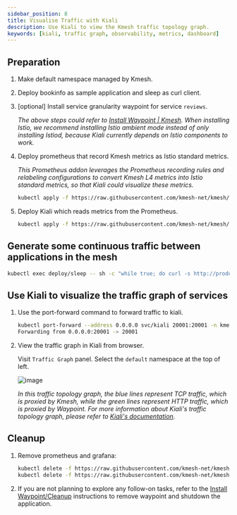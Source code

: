 ```yaml
---
sidebar_position: 8
title: Visualise Traffic with Kiali
description: Use Kiali to view the Kmesh traffic topology graph.
keywords: [kiali, traffic graph, observability, metrics, dashboard]
---
```


## Preparation

1. Make default namespace managed by Kmesh.

2. Deploy bookinfo as sample application and sleep as curl client.

3. \[optional\] Install service granularity waypoint for service `reviews`.

   _The above steps could refer to [Install Waypoint | Kmesh](/docs/application-layer/install_waypoint.md#preparation). When installing Istio, we recommend installing Istio ambient mode instead of only installing Istiod, because Kiali currently depends on Istio components to work._

4. Deploy prometheus that record Kmesh metrics as Istio standard metrics.

   _This Prometheus addon leverages the Prometheus recording rules and relabeling configurations to convert Kmesh L4 metrics into Istio standard metrics, so that Kiali could visualize these metrics._

   ```bash
   kubectl apply -f https://raw.githubusercontent.com/kmesh-net/kmesh/main/samples/addons/prometheus_recording_istio.yaml
   ```

5. Deploy Kiali which reads metrics from the Prometheus.

   ```bash
   kubectl apply -f https://raw.githubusercontent.com/kmesh-net/kmesh/main/samples/addons/kiali.yaml
   ```

## Generate some continuous traffic between applications in the mesh

```bash
kubectl exec deploy/sleep -- sh -c "while true; do curl -s http://productpage:9080/productpage | grep reviews-v.-; sleep 1; done"
```

## Use Kiali to visualize the traffic graph of services

1. Use the port-forward command to forward traffic to kiali.

   ```bash
   kubectl port-forward --address 0.0.0.0 svc/kiali 20001:20001 -n kmesh-system
   Forwarding from 0.0.0.0:20001 -> 20001
   ```

2. View the traffic graph in Kiali from browser.

   Visit `Traffic Graph` panel. Select the `default` namespace at the top of left.

   ![image](images/kiali.png)

   _In this traffic topology graph, the blue lines represent TCP traffic, which is proxied by Kmesh, while the green lines represent HTTP traffic, which is proxied by Waypoint. For more information about Kiali's traffic topology graph, please refer to [Kiali's documentation](https://kiali.io/docs/features/topology/)._

## Cleanup

1. Remove prometheus and grafana:

   ```bash
   kubectl delete -f https://raw.githubusercontent.com/kmesh-net/kmesh/main/samples/addons/prometheus_recording_istio.yaml
   kubectl delete -f https://raw.githubusercontent.com/kmesh-net/kmesh/main/samples/addons/kiali.yaml
   ```

2. If you are not planning to explore any follow-on tasks, refer to the [Install Waypoint/Cleanup](/docs/application-layer/install_waypoint.md#cleanup) instructions to remove waypoint and shutdown the application.

